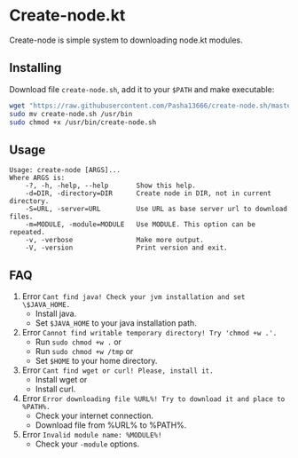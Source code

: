 
# Create-node.kt

Create-node is simple system to downloading node.kt modules.

## Installing

Download file `create-node.sh`, add it to your `$PATH` and make executable:
```sh
wget "https://raw.githubusercontent.com/Pasha13666/create-node.sh/master/create-node.sh"
sudo mv create-node.sh /usr/bin
sudo chmod +x /usr/bin/create-node.sh
```

## Usage

```
Usage: create-node [ARGS]...
Where ARGS is:
    -?, -h, -help, --help       Show this help.
    -d=DIR, -directory=DIR      Create node in DIR, not in current directory.
    -S=URL, -server=URL         Use URL as base server url to download files.
    -m=MODULE, -module=MODULE   Use MODULE. This option can be repeated.
    -v, -verbose                Make more output.
    -V, -version                Print version and exit.
```

## FAQ

1. Error `Cant find java! Check your jvm installation and set \$JAVA_HOME.`
    - Install java.
    - Set `$JAVA_HOME` to your java installation path.
2. Error `Cannot find writable temporary directory! Try 'chmod +w .'.`
    - Run `sudo chmod +w .` or
    - Run `sudo chmod +w /tmp` or
    - Set `$HOME` to your home directory.
3. Error `Cant find wget or curl! Please, install it.`
    - Install wget or
    - Install curl.
4. Error `Error downloading file %URL%! Try to download it and place to %PATH%.`
    - Check your internet connection.
    - Download file from %URL% to %PATH%.
5. Error `Invalid module name: %MODULE%!`
    - Check your `-module` options.

